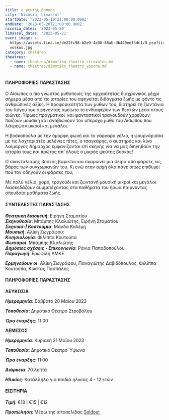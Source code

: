 ```yaml
---
title: ο ψευτης βοσκος
city: 'Nicosia, Limassol'
startDate: '2023-05-19T21:00:00.000Z'
endDate: '2023-05-20T21:00:00.000Z'
nicosia_dates: '2023-05-20'
limassol_dates: '2023-05-21'
event_image: >-
  https://assets.tina.io/de22fc98-b2e9-4a98-88ab-db440eef3dc1/O pseftis
  voskos.jpg
category: children
theatres:
  - name: theatres/dimotiko-theatro-strovolou.md
  - name: theatres/dimotiko_theatro_ypsona.md
---
```


#### ΠΛΗΡΟΦΟΡΙΕΣ ΠΑΡΑΣΤΑΣΗΣ

Ο Αίσωπος ο πιο γνωστός μυθοποιός της αρχαιότητας διαχρονικός μέχρι σήμερα μέσα από τις ιστορίες του αφηγείται διδάγματα ζωής με φόντο τις ανθρώπινες αξίες. Η προφορικότητα των μύθων του, διατηρεί τη
ζωντάνια του λόγου του αφήνοντας αμείωτο το ενδιαφέρον των θεατών μέσα στους αιώνες, Ήρωες πραγματικοί  και φανταστικοί τραγουδούν χορεύουν, παίζουν μουσική και αναβιώνουν τον υπέροχο μύθο του Αισώπου που λάτρεψαν μικροί και μεγάλοι.

Η βοσκοπούλα με την όμορφη φωνή και το γάργαρο γέλιο, η φουρνάρισσα με τις λαχταριστές μελένιες πίτες, ο τσαγκάρης, ο αυστηρός και λίγο λαίμαργος Δήμαρχος εμφανίζονται επί σκηνής για να μας διηγηθούν την ιστορία τους και πρώτος απ’ όλους ο μικρός ψεύτης βοσκός!

Ο σκανταλιάρης βοσκός βαριέται και σκαρώνει μια σειρά από φάρσες εις βάρος των συγχωριανών του. Κι ενώ
στην αρχή όλα πάνε όπως επιθυμεί πού τον οδηγούν οι φάρσες του;

Με πολύ γέλιο, χορό, τραγούδι και ζωντανή μουσική μικροί και μεγάλοι διασκεδάζουν συμμετέχοντας στα παθήματα του ήρωα παίρνοντας σπουδαία μαθήματα
ζωής.

#### ΣΥΝΤΕΛΕΣΤΕΣ ΠΑΡΑΣΤΑΣΗΣ

***Θεατρική διασκευή***: Ειρήνη Σταματίου\
***Σκηνοθεσία***: Μπάμπης Κλαλιώτης, Ειρήνη Σταματίου\
***Σκηνικά-| Κοστούμια***: Μάγδα Καλέμη\
***Μουσική***: Αλίκη Ζωγράφου: \
***Κινησιολογία***: Φιλίππα Κουτούπα\
***Φωτισμοί***: Μπάμπης Κλαλιώτης\
***Δημόσιες σχέσεις - Επικοινωνία***: Ράνια Παπαδοπούλου\
***Παραγωγή***: Ερωφίλη ΑΜΚΕ

***Ερμηνεύουν οι***: Αλίκη Ζωγράφου, Παναγιώτης Δαβιδόπουλος, Φιλίππα Κουτούπα, Κώστας Πασπάλης

#### ΠΛΗΡΟΦΟΡΙΕΣ ΠΑΡΑΣΤΑΣΗΣ

**ΛΕΥΚΩΣΙΑ**

***Ημερομηνία***: Σάββατο 20 Μαϊου 2023

***Τοποθεσία***: Δημοτικό Θέατρο Στροβόλου

***Ώρα έναρξης:*** 11:00

**ΛΕΜΕΣΟΣ**

***Ημερομηνία***: Κυριακή 21 Μαϊου 2023

***Τοποθεσία***: Δημοτικό Θέατρο Ύψωνα

***Ώρα έναρξης***: 11:00

***Διάρκεια***: 70 λεπτά

***Ηλικίες***: Κατάλληλο για παιδιά ηλικίας 4 - 12 ετών

#### ΕΙΣΙΤΗΡΙΑ

***Τιμή***: €18 | €15 | €12

***Προπώληση***: Μέσω της ιστοσελίδας  [Soldout](https://www.soldoutticketbox.com/o-pseftis-voskos-may-2023/?lang=en "")
